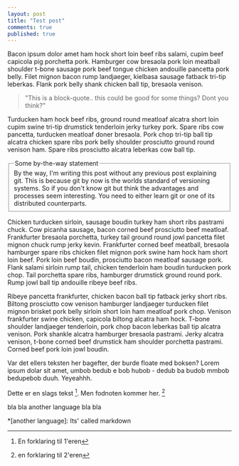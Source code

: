 ```yaml
---
layout: post
title: "Test post"
comments: true
published: true
---
```

Bacon ipsum dolor amet ham hock short loin beef ribs salami, cupim beef capicola pig porchetta pork. Hamburger cow bresaola pork loin meatball shoulder t-bone sausage pork beef tongue chicken andouille pancetta pork belly. Filet mignon bacon rump landjaeger, kielbasa sausage fatback tri-tip leberkas. Flank pork belly shank chicken ball tip, bresaola venison.

> "This is a block-quote.. this could be good for some things?
> Dont you think?"

Turducken ham hock beef ribs, ground round meatloaf alcatra short loin cupim swine tri-tip drumstick tenderloin jerky turkey pork. Spare ribs cow pancetta, turducken meatloaf doner bresaola. Pork chop tri-tip ball tip alcatra chicken spare ribs pork belly shoulder prosciutto ground round venison ham. Spare ribs prosciutto alcatra leberkas cow ball tip.

<fieldset class="bytheway">
    <legend class="bytheway">Some by-the-way statement</legend>
    By the way, I'm writing this post without any previous post explaining git. This is because git by now is the worlds standard of versioning systems. So if you don't know git but think the advantages and processes seem interesting. You need to either learn git or one of its distributed counterparts.
</fieldset>

Chicken turducken sirloin, sausage boudin turkey ham short ribs pastrami chuck. Cow picanha sausage, bacon corned beef prosciutto beef meatloaf. Frankfurter bresaola porchetta, turkey tail ground round jowl pancetta filet mignon chuck rump jerky kevin. Frankfurter corned beef meatball, bresaola hamburger spare ribs chicken filet mignon pork swine ham hock ham short loin beef.
Pork loin beef boudin, prosciutto bacon meatloaf sausage pork. Flank salami sirloin rump tail, chicken tenderloin ham boudin turducken pork chop. Tail porchetta spare ribs, hamburger drumstick ground round pork. Rump jowl ball tip andouille ribeye beef ribs.

Ribeye pancetta frankfurter, chicken bacon ball tip fatback jerky short ribs. Biltong prosciutto cow venison hamburger landjaeger turducken filet mignon brisket pork belly sirloin short loin ham meatloaf pork chop. Venison frankfurter swine chicken, capicola biltong alcatra ham hock. T-bone shoulder landjaeger tenderloin, pork chop bacon leberkas ball tip alcatra venison. Pork shankle alcatra hamburger bresaola pastrami. Jerky alcatra venison, t-bone corned beef drumstick ham shoulder porchetta pastrami. Corned beef pork loin jowl boudin.

Var det ellers teksten her bagefter, der burde floate med boksen? Lorem ipsum dolar sit amet, umbob bedub e bob hubob - dedub ba budob mmbob bedupebob duuh. Yeyeahhh.

Dette er en slags tekst [^1]. Men fodnoten kommer her. [^footnote]

bla bla another language bla bla

[^1]: En forklaring til 1'eren
[^footnote]: en forklaring til 2'eren




*[another language]: Its' called markdown

